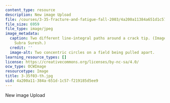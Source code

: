 ```yaml
---
content_type: resource
description: New image Upload
file: /courses/3-35-fracture-and-fatigue-fall-2003/4a200a11384a651d1c57f219185d5ee9_3-35f03-th.jpg
file_size: 6959
file_type: image/jpeg
image_metadata:
  caption: Two different line-integral paths around a crack tip. (Image courtesy of
    Subra Suresh.)
  credit: ''
  image-alt: Two concentric circles on a field being pulled apart.
learning_resource_types: []
license: https://creativecommons.org/licenses/by-nc-sa/4.0/
ocw_type: OCWImage
resourcetype: Image
title: 3-35f03-th.jpg
uid: 4a200a11-384a-651d-1c57-f219185d5ee9
---
```

New image Upload
